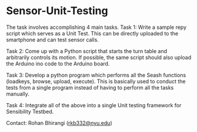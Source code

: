 # Sensor-Unit-Testing

The task involves accomplishing 4 main tasks.
Task 1: Write a sample repy script which serves as a Unit Test. This can be directly uploaded to the smartphone and can test sensor calls.

Task 2: Come up with a Python script that starts the turn table and arbitrarily controls its motion. If possible, the same script should also upload the Arduino ino code to the Arduino board.

Task 3: Develop a python program which performs all the Seash functions (loadkeys, browse, upload, execute). This is basically used to conduct the tests from a single program instead of having to perform all the tasks manually.

Task 4: Integrate all of the above into a single Unit testing framework for Sensibility Testbed.

Contact: Rohan Bhirangi (rkb332@nyu.edu)
